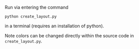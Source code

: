 Run via entering the command
```console
python create_layout.py
```
in a terminal (requires an installation of python). 

Note colors can be changed directly within the source code in `create_layout.py`.
